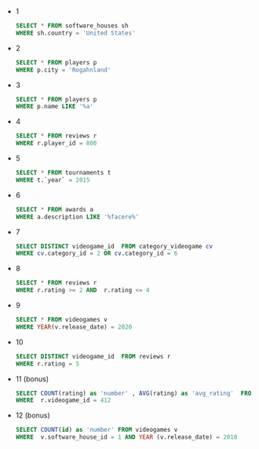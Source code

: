 - 1
    ```sql
    SELECT * FROM software_houses sh 
    WHERE sh.country = 'United States'
    ```

- 2
    ```sql
    SELECT * FROM players p 
    WHERE p.city = 'Rogahnland' 
    ```

- 3
    ```sql
    SELECT * FROM players p 
    WHERE p.name LIKE '%a' 
    ```

- 4
    ```sql
    SELECT * FROM reviews r  
    WHERE r.player_id = 800
    ```

- 5
    ```sql
    SELECT * FROM tournaments t 
    WHERE t.`year` = 2015
    ```

- 6
    ```sql
    SELECT * FROM awards a 
    WHERE a.description LIKE '%facere%'
    ```

- 7
    ```sql
    SELECT DISTINCT videogame_id  FROM category_videogame cv 
    WHERE cv.category_id = 2 OR cv.category_id = 6
    ```

- 8
    ```sql
    SELECT * FROM reviews r 
    WHERE r.rating >= 2 AND  r.rating <= 4
    ```

- 9
    ```sql
    SELECT * FROM videogames v 
    WHERE YEAR(v.release_date) = 2020
    ```

- 10
    ```sql
    SELECT DISTINCT videogame_id  FROM reviews r 
    WHERE r.rating = 5
    ```

- 11 (bonus)
    ```sql
    SELECT COUNT(rating) as 'number' , AVG(rating) as 'avg_rating'  FROM reviews r 
    WHERE  r.videogame_id = 412
    ```

- 12 (bonus)
    ```sql
    SELECT COUNT(id) as 'number' FROM videogames v 
    WHERE  v.software_house_id = 1 AND YEAR (v.release_date) = 2018
    ```